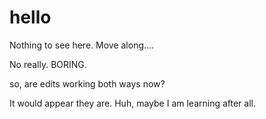 # hello
Nothing to see here. Move along....

No really. BORING.

so, are edits working both ways now?

It would appear they are. Huh, maybe I am learning after all.
